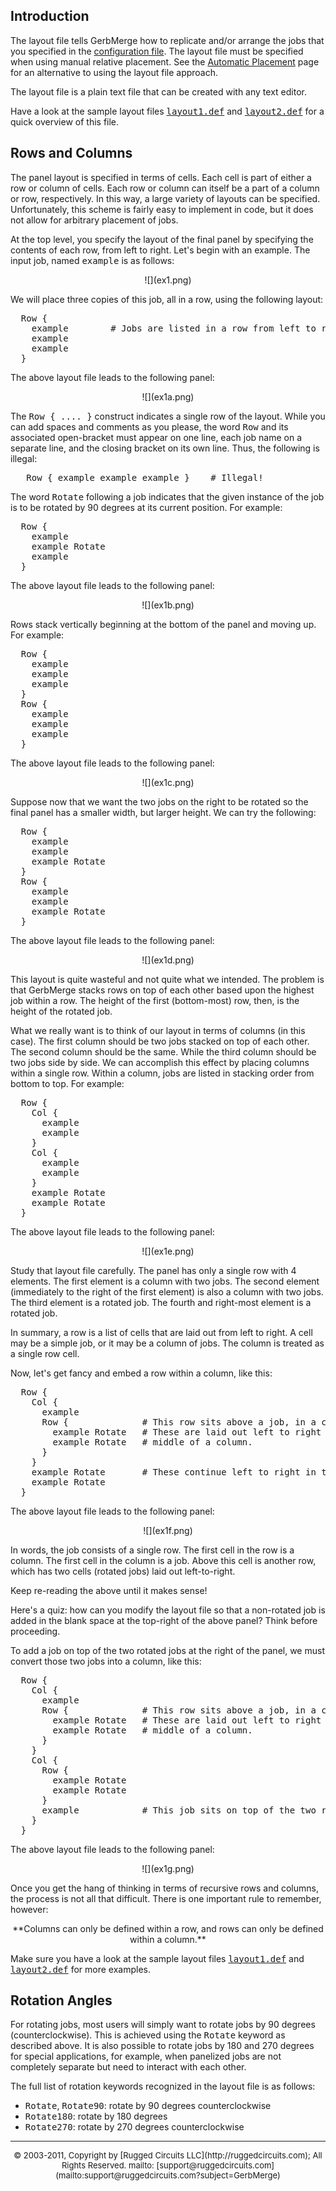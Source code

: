 ## Introduction

The layout file tells GerbMerge how to replicate and/or arrange the jobs that you specified in the [configuration file](cfgfile.html). The layout file must be specified when using manual relative placement. See the [Automatic Placement](autosearch.html) page for an alternative to using the layout file approach.

The layout file is a plain text file that can be created with any text editor.

Have a look at the sample layout files [<tt>layout1.def</tt>](layout1.def) and [<tt>layout2.def</tt>](layout2.def) for a quick overview of this file.

<a name="RowsCols"></a>

## Rows and Columns

The panel layout is specified in terms of cells. Each cell is part of either a row or column of cells. Each row or column can itself be a part of a column or row, respectively. In this way, a large variety of layouts can be specified. Unfortunately, this scheme is fairly easy to implement in code, but it does not allow for arbitrary placement of jobs.

At the top level, you specify the layout of the final panel by specifying the contents of each row, from left to right. Let's begin with an example. The input job, named <tt>example</tt> is as follows:

<center>![](ex1.png)</center>

We will place three copies of this job, all in a row, using the following layout:

<pre>  Row {
    example        # Jobs are listed in a row from left to right
    example
    example
  }
</pre>

The above layout file leads to the following panel:

<center>![](ex1a.png)</center>

The <tt>Row { .... }</tt> construct indicates a single row of the layout. While you can add spaces and comments as you please, the word <tt>Row</tt> and its associated open-bracket must appear on one line, each job name on a separate line, and the closing bracket on its own line. Thus, the following is illegal:

<pre>   Row { example example example }    # Illegal!
</pre>

The word <tt>Rotate</tt> following a job indicates that the given instance of the job is to be rotated by 90 degrees at its current position. For example:

<pre>  Row {
    example
    example Rotate
    example
  }
</pre>

The above layout file leads to the following panel:

<center>![](ex1b.png)</center>

Rows stack vertically beginning at the bottom of the panel and moving up. For example:

<pre>  Row {
    example
    example
    example
  }
  Row {
    example
    example
    example
  }
</pre>

The above layout file leads to the following panel:

<center>![](ex1c.png)</center>

Suppose now that we want the two jobs on the right to be rotated so the final panel has a smaller width, but larger height. We can try the following:

<pre>  Row {
    example
    example
    example Rotate
  }
  Row {
    example
    example
    example Rotate
  }
</pre>

The above layout file leads to the following panel:

<center>![](ex1d.png)</center>

This layout is quite wasteful and not quite what we intended. The problem is that GerbMerge stacks rows on top of each other based upon the highest job within a row. The height of the first (bottom-most) row, then, is the height of the rotated job.

What we really want is to think of our layout in terms of columns (in this case). The first column should be two jobs stacked on top of each other. The second column should be the same. While the third column should be two jobs side by side. We can accomplish this effect by placing columns within a single row. Within a column, jobs are listed in stacking order from bottom to top. For example:

<pre>  Row {
    Col {
      example
      example
    }
    Col {
      example
      example
    }
    example Rotate
    example Rotate
  }
</pre>

The above layout file leads to the following panel:

<center>![](ex1e.png)</center>

Study that layout file carefully. The panel has only a single row with 4 elements. The first element is a column with two jobs. The second element (immediately to the right of the first element) is also a column with two jobs. The third element is a rotated job. The fourth and right-most element is a rotated job.

In summary, a row is a list of cells that are laid out from left to right. A cell may be a simple job, or it may be a column of jobs. The column is treated as a single row cell.

Now, let's get fancy and embed a row within a column, like this:

<pre>  Row {
    Col {
      example
      Row {              # This row sits above a job, in a column.
        example Rotate   # These are laid out left to right in the
        example Rotate   # middle of a column.
      }
    }
    example Rotate       # These continue left to right in the main row
    example Rotate
  }
</pre>

The above layout file leads to the following panel:

<center>![](ex1f.png)</center>

In words, the job consists of a single row. The first cell in the row is a column. The first cell in the column is a job. Above this cell is another row, which has two cells (rotated jobs) laid out left-to-right.

Keep re-reading the above until it makes sense!

Here's a quiz: how can you modify the layout file so that a non-rotated job is added in the blank space at the top-right of the above panel? Think before proceeding.

To add a job on top of the two rotated jobs at the right of the panel, we must convert those two jobs into a column, like this:

<pre>  Row {
    Col {
      example
      Row {              # This row sits above a job, in a column.
        example Rotate   # These are laid out left to right in the
        example Rotate   # middle of a column.
      }
    }
    Col {
      Row {
        example Rotate
        example Rotate
      }
      example            # This job sits on top of the two rotated jobs
    }
  }
</pre>

The above layout file leads to the following panel:

<center>![](ex1g.png)</center>

Once you get the hang of thinking in terms of recursive rows and columns, the process is not all that difficult. There is one important rule to remember, however:

<center>**Columns can only be defined within a row, and rows can only be defined within a column.**</center>

Make sure you have a look at the sample layout files [<tt>layout1.def</tt>](layout1.def) and [<tt>layout2.def</tt>](layout2.def) for more examples.

## Rotation Angles

For rotating jobs, most users will simply want to rotate jobs by 90 degrees (counterclockwise). This is achieved using the <tt>Rotate</tt> keyword as described above. It is also possible to rotate jobs by 180 and 270 degrees for special applications, for example, when panelized jobs are not completely separate but need to interact with each other.

The full list of rotation keywords recognized in the layout file is as follows:

*   <tt>Rotate</tt>, <tt>Rotate90</tt>: rotate by 90 degrees counterclockwise
*   <tt>Rotate180</tt>: rotate by 180 degrees
*   <tt>Rotate270</tt>: rotate by 270 degrees counterclockwise

* * *

<center><font size="-1">© 2003-2011, Copyright by [Rugged Circuits LLC](http://ruggedcircuits.com); All Rights Reserved. mailto: [support@ruggedcircuits.com](mailto:support@ruggedcircuits.com?subject=GerbMerge)</font></center>
